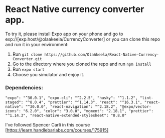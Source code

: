 # React Native currency converter app.

To try it, please install Expo app on your phone and go to exp://[exp.host/@olaakeela/CurrencyConverter]
or you can clone this repo and run it in your environment: 
1. Run `git clone https://github.com/OlaAkeela/React-Native-Currency-Converter.git`
2. Go to the directory where you cloned the repo and run `npm install`
3. Run `expo start`
4. Choose you simulator and enjoy it.

### Dependencies:
  `"expo": "^30.0.1",
  "expo-cli": "^2.2.5",
  "husky": "^1.1.2",
  "lint-staged": "^8.0.4",
  "prettier": "^1.14.3",
  "react": "^16.3.1",
  "react-native": "^30.0.0",
  "react-navigation": "^2.18.2",
  "@expo/vector-icons": "6.2.0",
  "color": "3.0.0",
  "moment": "2.18.1",
  "prettier": "^1.14.3",
  "react-native-extended-stylesheet": "0.8.0" `
  
  I've followed Spencer Carli in this course [https://learn.handlebarlabs.com/courses/175915]

